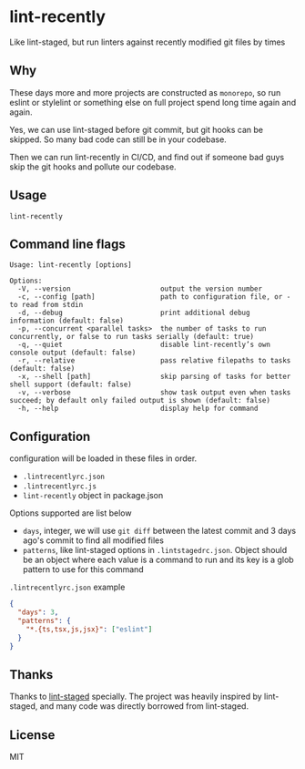 # lint-recently
Like lint-staged, but run linters against recently modified git files by times

## Why
These days more and more projects are constructed as `monorepo`, so run eslint or stylelint or something else on full project spend long time again and again.

Yes, we can use lint-staged before git commit, but git hooks can be skipped. So many bad code can still be in your codebase.

Then we can run lint-recently in CI/CD, and find out if someone bad guys skip the git hooks and pollute our codebase.

## Usage
```shell
lint-recently
```

## Command line flags
```
Usage: lint-recently [options]

Options:
  -V, --version                      output the version number
  -c, --config [path]                path to configuration file, or - to read from stdin
  -d, --debug                        print additional debug information (default: false)
  -p, --concurrent <parallel tasks>  the number of tasks to run concurrently, or false to run tasks serially (default: true)
  -q, --quiet                        disable lint-recently’s own console output (default: false)
  -r, --relative                     pass relative filepaths to tasks (default: false)
  -x, --shell [path]                 skip parsing of tasks for better shell support (default: false)
  -v, --verbose                      show task output even when tasks succeed; by default only failed output is shown (default: false)
  -h, --help                         display help for command
```

## Configuration
configuration will be loaded in these files in order.
- `.lintrecentlyrc.json`
- `.lintrecentlyrc.js`
- `lint-recently` object in package.json

Options supported are list below
- `days`, integer, we will use `git diff` between the latest commit and 3 days ago's commit to find all modified files
- `patterns`, like lint-staged options in `.lintstagedrc.json`. Object should be an object where each value is a command to run and its key is a glob pattern to use for this command

`.lintrecentlyrc.json` example
```json
{
  "days": 3,
  "patterns": {
    "*.{ts,tsx,js,jsx}": ["eslint"]
  }
}

```

## Thanks
Thanks to [lint-staged](https://github.com/okonet/lint-staged) specially. The project was heavily inspired by lint-staged, and many code was directly borrowed from lint-staged.

## License
MIT
